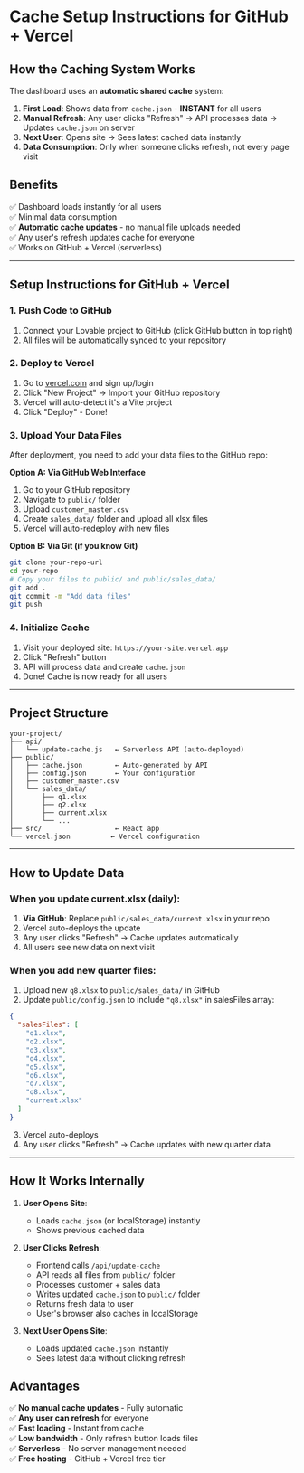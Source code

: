 # Cache Setup Instructions for GitHub + Vercel

## How the Caching System Works

The dashboard uses an **automatic shared cache** system:

1. **First Load**: Shows data from `cache.json` - **INSTANT** for all users
2. **Manual Refresh**: Any user clicks "Refresh" → API processes data → Updates `cache.json` on server
3. **Next User**: Opens site → Sees latest cached data instantly
4. **Data Consumption**: Only when someone clicks refresh, not every page visit

## Benefits
✅ Dashboard loads instantly for all users  
✅ Minimal data consumption  
✅ **Automatic cache updates** - no manual file uploads needed  
✅ Any user's refresh updates cache for everyone  
✅ Works on GitHub + Vercel (serverless)

---

## Setup Instructions for GitHub + Vercel

### 1. Push Code to GitHub
1. Connect your Lovable project to GitHub (click GitHub button in top right)
2. All files will be automatically synced to your repository

### 2. Deploy to Vercel
1. Go to [vercel.com](https://vercel.com) and sign up/login
2. Click "New Project" → Import your GitHub repository
3. Vercel will auto-detect it's a Vite project
4. Click "Deploy" - Done!

### 3. Upload Your Data Files
After deployment, you need to add your data files to the GitHub repo:

**Option A: Via GitHub Web Interface**
1. Go to your GitHub repository
2. Navigate to `public/` folder
3. Upload `customer_master.csv`
4. Create `sales_data/` folder and upload all xlsx files
5. Vercel will auto-redeploy with new files

**Option B: Via Git (if you know Git)**
```bash
git clone your-repo-url
cd your-repo
# Copy your files to public/ and public/sales_data/
git add .
git commit -m "Add data files"
git push
```

### 4. Initialize Cache
1. Visit your deployed site: `https://your-site.vercel.app`
2. Click "Refresh" button
3. API will process data and create `cache.json`
4. Done! Cache is now ready for all users

---

## Project Structure

```
your-project/
├── api/
│   └── update-cache.js   ← Serverless API (auto-deployed)
├── public/
│   ├── cache.json        ← Auto-generated by API
│   ├── config.json       ← Your configuration
│   ├── customer_master.csv
│   └── sales_data/
│       ├── q1.xlsx
│       ├── q2.xlsx
│       ├── current.xlsx
│       └── ...
├── src/                  ← React app
└── vercel.json          ← Vercel configuration
```

---

## How to Update Data

### When you update current.xlsx (daily):
1. **Via GitHub**: Replace `public/sales_data/current.xlsx` in your repo
2. Vercel auto-deploys the update
3. Any user clicks "Refresh" → Cache updates automatically
4. All users see new data on next visit

### When you add new quarter files:
1. Upload new `q8.xlsx` to `public/sales_data/` in GitHub
2. Update `public/config.json` to include `"q8.xlsx"` in salesFiles array:
```json
{
  "salesFiles": [
    "q1.xlsx",
    "q2.xlsx",
    "q3.xlsx",
    "q4.xlsx",
    "q5.xlsx",
    "q6.xlsx",
    "q7.xlsx",
    "q8.xlsx",
    "current.xlsx"
  ]
}
```
3. Vercel auto-deploys
4. Any user clicks "Refresh" → Cache updates with new quarter data

---

## How It Works Internally

1. **User Opens Site**: 
   - Loads `cache.json` (or localStorage) instantly
   - Shows previous cached data

2. **User Clicks Refresh**:
   - Frontend calls `/api/update-cache`
   - API reads all files from `public/` folder
   - Processes customer + sales data
   - Writes updated `cache.json` to `public/` folder
   - Returns fresh data to user
   - User's browser also caches in localStorage

3. **Next User Opens Site**:
   - Loads updated `cache.json` instantly
   - Sees latest data without clicking refresh

## Advantages

✅ **No manual cache updates** - Fully automatic  
✅ **Any user can refresh** for everyone  
✅ **Fast loading** - Instant from cache  
✅ **Low bandwidth** - Only refresh button loads files  
✅ **Serverless** - No server management needed  
✅ **Free hosting** - GitHub + Vercel free tier
